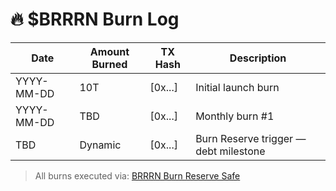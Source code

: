 # 🔥 $BRRRN Burn Log

| Date       | Amount Burned | TX Hash | Description |
|------------|----------------|---------|-------------|
| YYYY-MM-DD | 10T            | [0x...] | Initial launch burn  
| YYYY-MM-DD | TBD            | [0x...] | Monthly burn #1  
| TBD        | Dynamic        | [0x...] | Burn Reserve trigger — debt milestone

> All burns executed via: [BRRRN Burn Reserve Safe](https://safe.global/eth:0x853d73E33184CFf25d6Fc6ceb7AeF0B6E7Ab59C3)

